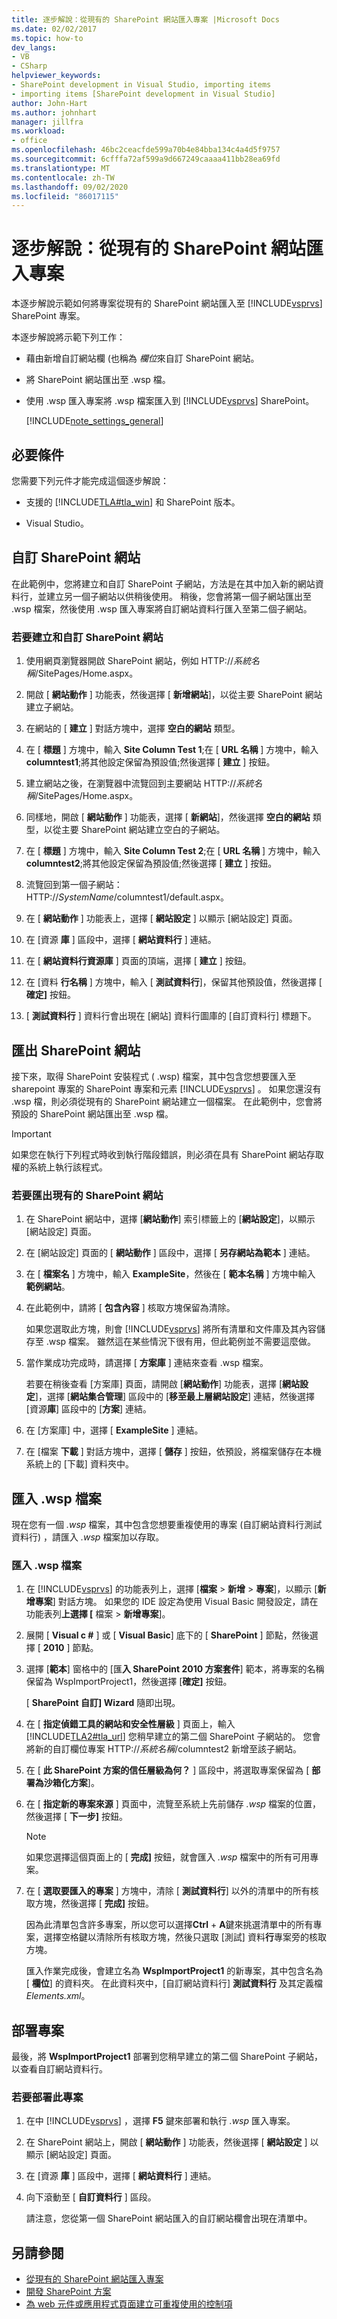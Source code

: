 ```yaml
---
title: 逐步解說：從現有的 SharePoint 網站匯入專案 |Microsoft Docs
ms.date: 02/02/2017
ms.topic: how-to
dev_langs:
- VB
- CSharp
helpviewer_keywords:
- SharePoint development in Visual Studio, importing items
- importing items [SharePoint development in Visual Studio]
author: John-Hart
ms.author: johnhart
manager: jillfra
ms.workload:
- office
ms.openlocfilehash: 46bc2ceacfde599a70b4e84bba134c4a4d5f9757
ms.sourcegitcommit: 6cfffa72af599a9d667249caaaa411bb28ea69fd
ms.translationtype: MT
ms.contentlocale: zh-TW
ms.lasthandoff: 09/02/2020
ms.locfileid: "86017115"
---
```

# <a name="walkthrough-import-items-from-an-existing-sharepoint-site"></a>逐步解說：從現有的 SharePoint 網站匯入專案
  本逐步解說示範如何將專案從現有的 SharePoint 網站匯入至 [!INCLUDE[vsprvs](../sharepoint/includes/vsprvs-md.md)] SharePoint 專案。

 本逐步解說將示範下列工作：

- 藉由新增自訂網站欄 (也稱為 *欄位*來自訂 SharePoint 網站。

- 將 SharePoint 網站匯出至 .wsp 檔。

- 使用 .wsp 匯入專案將 .wsp 檔案匯入到 [!INCLUDE[vsprvs](../sharepoint/includes/vsprvs-md.md)] SharePoint。

  [!INCLUDE[note_settings_general](../sharepoint/includes/note-settings-general-md.md)]

## <a name="prerequisites"></a>必要條件
 您需要下列元件才能完成這個逐步解說：

- 支援的 [!INCLUDE[TLA#tla_win](../sharepoint/includes/tlasharptla-win-md.md)] 和 SharePoint 版本。

- Visual Studio。

## <a name="customize-a-sharepoint-site"></a>自訂 SharePoint 網站
 在此範例中，您將建立和自訂 SharePoint 子網站，方法是在其中加入新的網站資料行，並建立另一個子網站以供稍後使用。 稍後，您會將第一個子網站匯出至 .wsp 檔案，然後使用 .wsp 匯入專案將自訂網站資料行匯入至第二個子網站。

### <a name="to-create-and-customize-a-sharepoint-site"></a>若要建立和自訂 SharePoint 網站

1. 使用網頁瀏覽器開啟 SharePoint 網站，例如 HTTP://<em>系統名稱</em>/SitePages/Home.aspx。

2. 開啟 [ **網站動作** ] 功能表，然後選擇 [ **新增網站**]，以從主要 SharePoint 網站建立子網站。

3. 在網站的 [ **建立** ] 對話方塊中，選擇 **空白的網站** 類型。

4. 在 [ **標題** ] 方塊中，輸入 **Site Column Test 1**;在 [ **URL 名稱** ] 方塊中，輸入 **columntest1**;將其他設定保留為預設值;然後選擇 [ **建立** ] 按鈕。

5. 建立網站之後，在瀏覽器中流覽回到主要網站 HTTP://<em>系統名稱</em>/SitePages/Home.aspx。

6. 同樣地，開啟 [ **網站動作** ] 功能表，選擇 [ **新網站**]，然後選擇 **空白的網站** 類型，以從主要 SharePoint 網站建立空白的子網站。

7. 在 [ **標題** ] 方塊中，輸入 **Site Column Test 2**;在 [ **URL 名稱** ] 方塊中，輸入 **columntest2**;將其他設定保留為預設值;然後選擇 [ **建立** ] 按鈕。

8. 流覽回到第一個子網站： HTTP://<em>SystemName</em>/columntest1/default.aspx。

9. 在 [ **網站動作** ] 功能表上，選擇 [ **網站設定** ] 以顯示 [網站設定] 頁面。

10. 在 [資源 **庫** ] 區段中，選擇 [ **網站資料行** ] 連結。

11. 在 [ **網站資料行資源庫** ] 頁面的頂端，選擇 [ **建立** ] 按鈕。

12. 在 [資料 **行名稱** ] 方塊中，輸入 [ **測試資料行**]，保留其他預設值，然後選擇 [ **確定]** 按鈕。

13. [ **測試資料行** ] 資料行會出現在 [網站] 資料行圖庫的 [自訂資料行] 標題下。

## <a name="exporting-the-sharepoint-site"></a>匯出 SharePoint 網站
 接下來，取得 SharePoint 安裝程式 ( .wsp) 檔案，其中包含您想要匯入至 sharepoint 專案的 SharePoint 專案和元素 [!INCLUDE[vsprvs](../sharepoint/includes/vsprvs-md.md)] 。 如果您還沒有 .wsp 檔，則必須從現有的 SharePoint 網站建立一個檔案。 在此範例中，您會將預設的 SharePoint 網站匯出至 .wsp 檔。

> [!IMPORTANT]
> 如果您在執行下列程式時收到執行階段錯誤，則必須在具有 SharePoint 網站存取權的系統上執行該程式。

### <a name="to-export-an-existing-sharepoint-site"></a>若要匯出現有的 SharePoint 網站

1. 在 SharePoint 網站中，選擇 [**網站動作**] 索引標籤上的 [**網站設定**]，以顯示 [網站設定] 頁面。

2. 在 [網站設定] 頁面的 [ **網站動作** ] 區段中，選擇 [ **另存網站為範本** ] 連結。

3. 在 [ **檔案名** ] 方塊中，輸入 **ExampleSite**，然後在 [ **範本名稱** ] 方塊中輸入 **範例網站**。

4. 在此範例中，請將 [ **包含內容** ] 核取方塊保留為清除。

     如果您選取此方塊，則會 [!INCLUDE[vsprvs](../sharepoint/includes/vsprvs-md.md)] 將所有清單和文件庫及其內容儲存至 .wsp 檔案。 雖然這在某些情況下很有用，但此範例並不需要這麼做。

5. 當作業成功完成時，請選擇 [ **方案庫** ] 連結來查看 .wsp 檔案。

     若要在稍後查看 [方案庫] 頁面，請開啟 [**網站動作**] 功能表，選擇 [**網站設定**]，選擇 [**網站集合管理**] 區段中的 [**移至最上層網站設定**] 連結，然後選擇 [資源**庫**] 區段中的 [**方案**] 連結。

6. 在 [方案庫] 中，選擇 [ **ExampleSite** ] 連結。

7. 在 [檔案 **下載** ] 對話方塊中，選擇 [ **儲存** ] 按鈕，依預設，將檔案儲存在本機系統上的 [下載] 資料夾中。

## <a name="import-the-wsp-file"></a>匯入 .wsp 檔案
 現在您有一個 *.wsp* 檔案，其中包含您想要重複使用的專案 (自訂網站資料行測試資料行) ，請匯入 *.wsp* 檔案加以存取。

### <a name="to-import-a-wsp-file"></a>匯入 .wsp 檔案

1. 在 [!INCLUDE[vsprvs](../sharepoint/includes/vsprvs-md.md)] 的功能表列上，選擇 [**檔案**  >  **新增**  >  **專案**]，以顯示 [**新增專案**] 對話方塊。 如果您的 IDE 設定為使用 Visual Basic 開發設定，請在功能表列**上選擇 [** 檔案  >  **新增專案**]。

2. 展開 [ **Visual c #** ] 或 [ **Visual Basic**] 底下的 [ **SharePoint** ] 節點，然後選擇 [ **2010** ] 節點。

3. 選擇 [**範本**] 窗格中的 [匯**入 SharePoint 2010 方案套件**] 範本，將專案的名稱保留為 WspImportProject1，然後選擇 [**確定]** 按鈕。

    [ **SharePoint 自訂] Wizard** 隨即出現。

4. 在 [ **指定偵錯工具的網站和安全性層級** ] 頁面上，輸入 [!INCLUDE[TLA2#tla_url](../sharepoint/includes/tla2sharptla-url-md.md)] 您稍早建立的第二個 SharePoint 子網站的。 您會將新的自訂欄位專案 HTTP://<em>系統名稱</em>/columntest2 新增至該子網站。

5. 在 [ **此 SharePoint 方案的信任層級為何？** ] 區段中，將選取專案保留為 [ **部署為沙箱化方案**]。

6. 在 [ **指定新的專案來源** ] 頁面中，流覽至系統上先前儲存 *.wsp* 檔案的位置，然後選擇 [ **下一步]** 按鈕。

   > [!NOTE]
   > 如果您選擇這個頁面上的 [ **完成]** 按鈕，就會匯入 *.wsp* 檔案中的所有可用專案。

7. 在 [ **選取要匯入的專案** ] 方塊中，清除 [ **測試資料行**] 以外的清單中的所有核取方塊，然後選擇 [ **完成]** 按鈕。

    因為此清單包含許多專案，所以您可以選擇**Ctrl** + **A**鍵來挑選清單中的所有專案，選擇空格鍵以清除所有核取方塊，然後只選取 [測試] 資料**行**專案旁的核取方塊。

    匯入作業完成後，會建立名為 **WspImportProject1** 的新專案，其中包含名為 [ **欄位**] 的資料夾。 在此資料夾中，[自訂網站資料行] **測試資料行** 及其定義檔 *Elements.xml*。

## <a name="deploy-the-project"></a>部署專案
 最後，將 **WspImportProject1** 部署到您稍早建立的第二個 SharePoint 子網站，以查看自訂網站資料行。

### <a name="to-deploy-the-project"></a>若要部署此專案

1. 在中 [!INCLUDE[vsprvs](../sharepoint/includes/vsprvs-md.md)] ，選擇 **F5** 鍵來部署和執行 *.wsp* 匯入專案。

2. 在 SharePoint 網站上，開啟 [ **網站動作** ] 功能表，然後選擇 [ **網站設定** ] 以顯示 [網站設定] 頁面。

3. 在 [資源 **庫** ] 區段中，選擇 [ **網站資料行** ] 連結。

4. 向下滾動至 [ **自訂資料行** ] 區段。

     請注意，您從第一個 SharePoint 網站匯入的自訂網站欄會出現在清單中。

## <a name="see-also"></a>另請參閱
- [從現有的 SharePoint 網站匯入專案](../sharepoint/importing-items-from-an-existing-sharepoint-site.md)
- [開發 SharePoint 方案](../sharepoint/developing-sharepoint-solutions.md)
- [為 web 元件或應用程式頁面建立可重複使用的控制項](../sharepoint/creating-reusable-controls-for-web-parts-or-application-pages.md)

